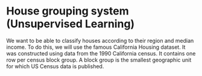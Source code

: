 # House grouping system (Unsupervised Learning)
We want to be able to classify houses according to their region and median income. To do this, we will use the famous California Housing dataset. It was constructed using data from the 1990 California census. It contains one row per census block group. A block group is the smallest geographic unit for which US Census data is published.
